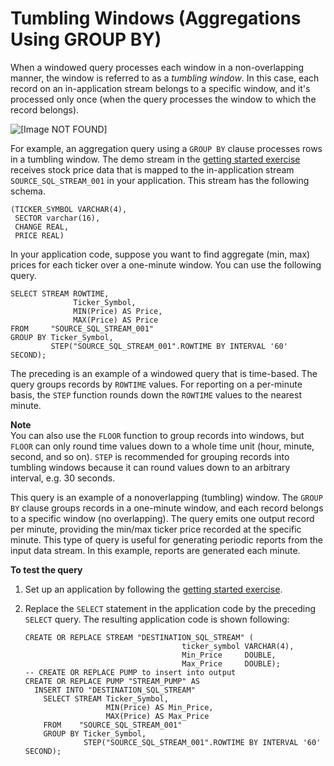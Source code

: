 # Tumbling Windows \(Aggregations Using GROUP BY\)<a name="tumbling-window-concepts"></a>

When a windowed query processes each window in a non\-overlapping manner, the window is referred to as a *tumbling window*\. In this case, each record on an in\-application stream belongs to a specific window, and it's processed only once \(when the query processes the window to which the record belongs\)\.

![\[Image NOT FOUND\]](http://docs.aws.amazon.com/kinesisanalytics/latest/dev/images/window-tumbling-20.png)

For example, an aggregation query using a `GROUP BY` clause processes rows in a tumbling window\. The demo stream in the [getting started exercise](http://docs.aws.amazon.com/kinesisanalytics/latest/dev/get-started-exercise.html) receives stock price data that is mapped to the in\-application stream `SOURCE_SQL_STREAM_001` in your application\. This stream has the following schema\.

```
(TICKER_SYMBOL VARCHAR(4), 
 SECTOR varchar(16), 
 CHANGE REAL, 
 PRICE REAL)
```

In your application code, suppose you want to find aggregate \(min, max\) prices for each ticker over a one\-minute window\. You can use the following query\.

```
SELECT STREAM ROWTIME,
              Ticker_Symbol,
              MIN(Price) AS Price,
              MAX(Price) AS Price
FROM     "SOURCE_SQL_STREAM_001"
GROUP BY Ticker_Symbol, 
         STEP("SOURCE_SQL_STREAM_001".ROWTIME BY INTERVAL '60' SECOND);
```

The preceding is an example of a windowed query that is time\-based\. The query groups records by `ROWTIME` values\. For reporting on a per\-minute basis, the `STEP` function rounds down the `ROWTIME` values to the nearest minute\. 

**Note**  
You can also use the `FLOOR` function to group records into windows, but `FLOOR` can only round time values down to a whole time unit \(hour, minute, second, and so on\)\. `STEP` is recommended for grouping records into tumbling windows because it can round values down to an arbitrary interval, e\.g\. 30 seconds\.

This query is an example of a nonoverlapping \(tumbling\) window\. The `GROUP BY` clause groups records in a one\-minute window, and each record belongs to a specific window \(no overlapping\)\. The query emits one output record per minute, providing the min/max ticker price recorded at the specific minute\. This type of query is useful for generating periodic reports from the input data stream\. In this example, reports are generated each minute\. 

**To test the query**

1. Set up an application by following the [getting started exercise](http://docs.aws.amazon.com/kinesisanalytics/latest/dev/get-started-exercise.html)\.

1. Replace the `SELECT` statement in the application code by the preceding `SELECT` query\. The resulting application code is shown following:

   ```
   CREATE OR REPLACE STREAM "DESTINATION_SQL_STREAM" (
                                      ticker_symbol VARCHAR(4), 
                                      Min_Price     DOUBLE, 
                                      Max_Price     DOUBLE);
   -- CREATE OR REPLACE PUMP to insert into output
   CREATE OR REPLACE PUMP "STREAM_PUMP" AS 
     INSERT INTO "DESTINATION_SQL_STREAM" 
       SELECT STREAM Ticker_Symbol,
                     MIN(Price) AS Min_Price,
                     MAX(Price) AS Max_Price
       FROM    "SOURCE_SQL_STREAM_001"
       GROUP BY Ticker_Symbol, 
                STEP("SOURCE_SQL_STREAM_001".ROWTIME BY INTERVAL '60' SECOND);
   ```